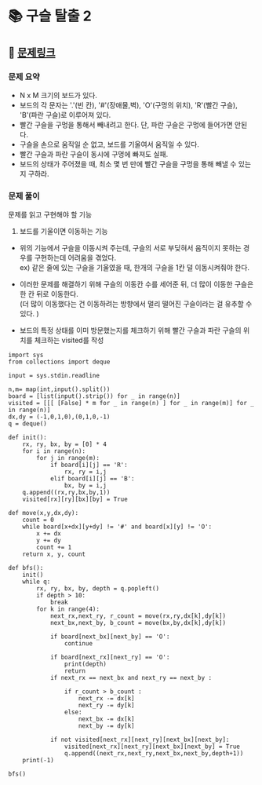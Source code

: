 
# 📚 구슬 탈출 2

## 📌 [문제링크](https://www.acmicpc.net/problem/13460)

### 문제 요약

- N x M 크기의 보드가 있다.
- 보드의 각 문자는 '.'(빈 칸), '#'(장애물,벽), 'O'(구멍의 위치), 'R'(빨간 구슬), 'B'(파란 구슬)로 이루어져 있다.
- 빨간 구슬을 구멍을 통해서 빼내려고 한다. 단, 파란 구슬은 구멍에 들어가면 안된다.
- 구슬을 손으로 움직일 순 없고, 보드를 기울여서 움직일 수 있다.
- 빨간 구슬과 파란 구슬이 동시에 구멍에 빠져도 실패.
- 보드의 상태가 주어졌을 때, 최소 몇 번 만에 빨간 구슬을 구멍을 통해 빼낼 수 있는지 구하라. 

### 문제 풀이

문제를 읽고 구현해야 할 기능 
  1. 보드를 기울이면 이동하는 기능
- 위의 기능에서 구슬을 이동시켜 주는데, 구슬의 서로 부딪혀서 움직이지 못하는 경우를 구현하는데 어려움을 겪었다.  
ex) 같은 줄에 있는 구슬을 기울였을 때, 한개의 구슬을 1칸 덜 이동시켜줘야 한다.  
- 이러한 문제를 해결하기 위해 구슬의 이동칸 수를 세어준 뒤, 더 많이 이동한 구슬은 한 칸 뒤로 이동한다.  
(더 많이 이동했다는 건 이동하려는 방향에서 멀리 떨어진 구슬이라는 걸 유추할 수 있다. )

- 보드의 특정 상태를 이미 방문했는지를 체크하기 위해 빨간 구슬과 파란 구슬의 위치를 체크하는 visited를 작성


```
import sys
from collections import deque

input = sys.stdin.readline

n,m= map(int,input().split())
board = [list(input().strip()) for _ in range(n)]
visited = [[[ [False] * m for _ in range(n) ] for _ in range(m)] for _ in range(n)]
dx,dy = (-1,0,1,0),(0,1,0,-1)
q = deque()

def init():
    rx, ry, bx, by = [0] * 4
    for i in range(n):
        for j in range(m):
            if board[i][j] == 'R':
                rx, ry = i,j
            elif board[i][j] == 'B':
                bx, by = i,j
    q.append((rx,ry,bx,by,1))
    visited[rx][ry][bx][by] = True
                
def move(x,y,dx,dy):
    count = 0
    while board[x+dx][y+dy] != '#' and board[x][y] != 'O':
        x += dx
        y += dy
        count += 1
    return x, y, count
                
def bfs():
    init()
    while q:
        rx, ry, bx, by, depth = q.popleft()
        if depth > 10:
            break
        for k in range(4):
            next_rx,next_ry, r_count = move(rx,ry,dx[k],dy[k])
            next_bx,next_by, b_count = move(bx,by,dx[k],dy[k])
            
            if board[next_bx][next_by] == 'O': 
                continue
            
            if board[next_rx][next_ry] == 'O':
                print(depth)
                return
            if next_rx == next_bx and next_ry == next_by :
                
                if r_count > b_count :
                    next_rx -= dx[k]
                    next_ry -= dy[k]
                else:
                    next_bx -= dx[k]
                    next_by -= dy[k]
            
            if not visited[next_rx][next_ry][next_bx][next_by]:
                visited[next_rx][next_ry][next_bx][next_by] = True
                q.append((next_rx,next_ry,next_bx,next_by,depth+1))
    print(-1)
    
bfs()
```
